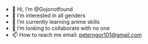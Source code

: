 - 👋 Hi, I’m @Gojonotfound
- 👀 I’m interested in all genders 
- 🌱 I’m currently learning anime skills
- 💞️ I’m looking to collaborate with no one 
- 📫 How to reach me email: peterngor101@gmail.com 

<!---
Gojonotfound/Gojonotfound is a ✨ special ✨ repository because its `README.md` (this file) appears on your GitHub profile.
You can click the Preview link to take a look at your changes.
--->

